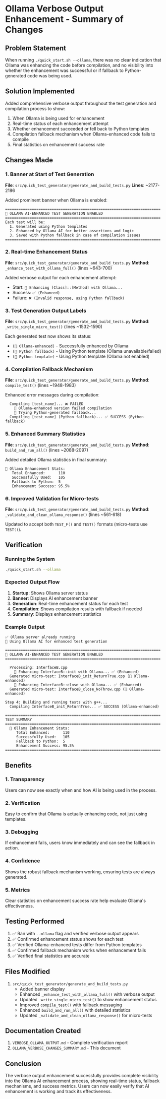 # Ollama Verbose Output Enhancement - Summary of Changes

## Problem Statement
When running `./quick_start.sh --ollama`, there was no clear indication that Ollama was enhancing the code before compilation, and no visibility into whether the enhancement was successful or if fallback to Python-generated code was being used.

## Solution Implemented
Added comprehensive verbose output throughout the test generation and compilation process to show:
1. When Ollama is being used for enhancement
2. Real-time status of each enhancement attempt
3. Whether enhancement succeeded or fell back to Python templates
4. Compilation fallback mechanism when Ollama-enhanced code fails to compile
5. Final statistics on enhancement success rate

## Changes Made

### 1. Banner at Start of Test Generation
**File**: `src/quick_test_generator/generate_and_build_tests.py`
**Lines**: ~2177-2186

Added prominent banner when Ollama is enabled:
```
======================================================================
🤖 OLLAMA AI-ENHANCED TEST GENERATION ENABLED
======================================================================
Each test will be:
  1. Generated using Python templates
  2. Enhanced by Ollama AI for better assertions and logic
  3. Saved with Python fallback in case of compilation issues
======================================================================
```

### 2. Real-time Enhancement Status
**File**: `src/quick_test_generator/generate_and_build_tests.py`
**Method**: `_enhance_test_with_ollama_full()` (lines ~643-700)

Added verbose output for each enhancement attempt:
- Start: `🤖 Enhancing [Class]::[Method] with Ollama...`
- Success: `✅ (Enhanced)`
- Failure: `❌ (Invalid response, using Python fallback)`

### 3. Test Generation Output Labels
**File**: `src/quick_test_generator/generate_and_build_tests.py`
**Method**: `_write_single_micro_test()` (lines ~1532-1590)

Each generated test now shows its status:
- `(🤖 Ollama-enhanced)` - Successfully enhanced by Ollama
- `(📝 Python fallback)` - Using Python template (Ollama unavailable/failed)
- `(📝 Python template)` - Using Python template (Ollama not enabled)

### 4. Compilation Fallback Mechanism
**File**: `src/quick_test_generator/generate_and_build_tests.py`
**Method**: `compile_test()` (lines ~1948-1983)

Enhanced error messages during compilation:
```
  Compiling [test_name]... ❌ FAILED
    🔄 Ollama-enhanced version failed compilation
    📝 Trying Python-generated fallback...
  Compiling [test_name] (Python fallback)... ✅ SUCCESS (Python fallback)
```

### 5. Enhanced Summary Statistics
**File**: `src/quick_test_generator/generate_and_build_tests.py`
**Method**: `build_and_run_all()` (lines ~2088-2097)

Added detailed Ollama statistics in final summary:
```
🤖 Ollama Enhancement Stats:
   Total Enhanced:      110
   Successfully Used:   105
   Fallback to Python:  5
   Enhancement Success: 95.5%
```

### 6. Improved Validation for Micro-tests
**File**: `src/quick_test_generator/generate_and_build_tests.py`
**Method**: `_validate_and_clean_ollama_response()` (lines ~561-618)

Updated to accept both `TEST_F()` and `TEST()` formats (micro-tests use `TEST()`).

## Verification

### Running the System
```bash
./quick_start.sh --ollama
```

### Expected Output Flow
1. **Startup**: Shows Ollama server status
2. **Banner**: Displays AI enhancement banner
3. **Generation**: Real-time enhancement status for each test
4. **Compilation**: Shows compilation results with fallback if needed
5. **Summary**: Displays enhancement statistics

### Example Output
```
✅ Ollama server already running
🤖 Using Ollama AI for enhanced test generation

======================================================================
🤖 OLLAMA AI-ENHANCED TEST GENERATION ENABLED
======================================================================

  Processing: InterfaceB.cpp
    🤖 Enhancing InterfaceB::init with Ollama... ✅ (Enhanced)
  Generated micro-test: InterfaceB_init_ReturnTrue.cpp (🤖 Ollama-enhanced)
    🤖 Enhancing InterfaceB::close with Ollama... ✅ (Enhanced)
  Generated micro-test: InterfaceB_close_NoThrow.cpp (🤖 Ollama-enhanced)

Step 4: Building and running tests with g++...
  Compiling InterfaceB_init_ReturnTrue... ✅ SUCCESS (Ollama-enhanced)

======================================================================
TEST SUMMARY
======================================================================
  🤖 Ollama Enhancement Stats:
     Total Enhanced:      110
     Successfully Used:   105
     Fallback to Python:  5
     Enhancement Success: 95.5%
======================================================================
```

## Benefits

### 1. Transparency
Users can now see exactly when and how AI is being used in the process.

### 2. Verification
Easy to confirm that Ollama is actually enhancing code, not just using templates.

### 3. Debugging
If enhancement fails, users know immediately and can see the fallback in action.

### 4. Confidence
Shows the robust fallback mechanism working, ensuring tests are always generated.

### 5. Metrics
Clear statistics on enhancement success rate help evaluate Ollama's effectiveness.

## Testing Performed

1. ✅ Ran with `--ollama` flag and verified verbose output appears
2. ✅ Confirmed enhancement status shows for each test
3. ✅ Verified Ollama-enhanced tests differ from Python templates
4. ✅ Confirmed fallback mechanism works when enhancement fails
5. ✅ Verified final statistics are accurate

## Files Modified

1. `src/quick_test_generator/generate_and_build_tests.py`
   - Added banner display
   - Enhanced `_enhance_test_with_ollama_full()` with verbose output
   - Updated `_write_single_micro_test()` to show enhancement status
   - Improved `compile_test()` with fallback messaging
   - Enhanced `build_and_run_all()` with detailed statistics
   - Updated `_validate_and_clean_ollama_response()` for micro-tests

## Documentation Created

1. `VERBOSE_OLLAMA_OUTPUT.md` - Complete verification report
2. `OLLAMA_VERBOSE_CHANGES_SUMMARY.md` - This document

## Conclusion

The verbose output enhancement successfully provides complete visibility into the Ollama AI enhancement process, showing real-time status, fallback mechanisms, and success metrics. Users can now easily verify that AI enhancement is working and track its effectiveness.
